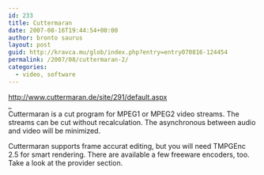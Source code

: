 ```yaml
---
id: 233
title: Cuttermaran
date: 2007-08-16T19:44:54+00:00
author: bronto saurus
layout: post
guid: http://kravca.mu/glob/index.php?entry=entry070816-124454
permalink: /2007/08/cuttermaran-2/
categories:
  - video, software
---
```

<a href="http://www.cuttermaran.de/site/291/default.aspx" target="_blank" >http://www.cuttermaran.de/site/291/default.aspx</a>  
_  
Cuttermaran is a cut program for MPEG1 or MPEG2 video streams. The streams can be cut without recalculation. The asynchronous between audio and video will be minimized.</p> 

Cuttermaran supports frame accurat editing, but you will need TMPGEnc 2.5 for smart rendering. There are available a few freeware encoders, too. Take a look at the provider section.</i>